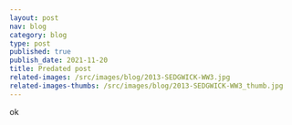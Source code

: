```yaml
---
layout: post
nav: blog
category: blog
type: post
published: true
publish_date: 2021-11-20
title: Predated post
related-images: /src/images/blog/2013-SEDGWICK-WW3.jpg
related-images-thumbs: /src/images/blog/2013-SEDGWICK-WW3_thumb.jpg
---
```

ok